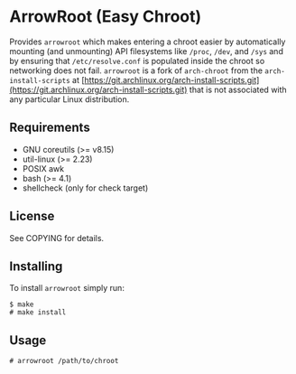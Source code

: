 # ArrowRoot (Easy Chroot)

Provides `arrowroot` which makes entering a chroot easier by automatically
mounting (and unmounting) API filesystems like `/proc`, `/dev`, and `/sys` and
by ensuring that `/etc/resolve.conf` is populated inside the chroot so
networking does not fail.  `arrowroot` is a fork of `arch-chroot` from the
`arch-install-scripts` at
[https://git.archlinux.org/arch-install-scripts.git](https://git.archlinux.org/arch-install-scripts.git)
that is not associated with any particular Linux distribution.

## Requirements

* GNU coreutils (>= v8.15)
* util-linux (>= 2.23)
* POSIX awk
* bash (>= 4.1)
* shellcheck (only for check target)

## License

See COPYING for details.

## Installing

To install `arrowroot` simply run:

```
$ make
# make install
```

## Usage

```
# arrowroot /path/to/chroot
```
